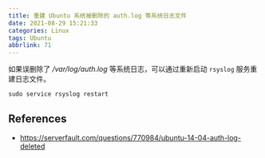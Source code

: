 ```yaml
---
title: 重建 Ubuntu 系统被删除的 auth.log 等系统日志文件
date: 2021-08-29 15:21:33
categories: Linux
tags: Ubuntu
abbrlink: 71
---
```

如果误删除了 */var/log/auth.log* 等系统日志，可以通过重新启动 `rsyslog` 服务重建日志文件。

```
sudo service rsyslog restart
```

## References

- https://serverfault.com/questions/770984/ubuntu-14-04-auth-log-deleted
